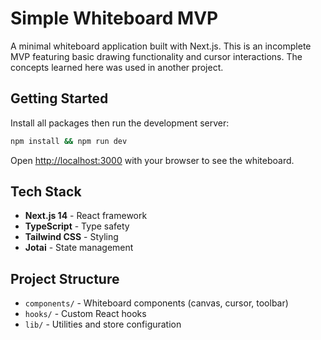 # Simple Whiteboard MVP

A minimal whiteboard application built with Next.js. This is an incomplete MVP featuring basic drawing functionality and cursor interactions. The concepts learned here was used in another project.

## Getting Started

Install all packages then run the development server:

```bash
npm install && npm run dev
```

Open [http://localhost:3000](http://localhost:3000) with your browser to see the whiteboard.

## Tech Stack

- **Next.js 14** - React framework
- **TypeScript** - Type safety
- **Tailwind CSS** - Styling
- **Jotai** - State management

## Project Structure

- `components/` - Whiteboard components (canvas, cursor, toolbar)
- `hooks/` - Custom React hooks
- `lib/` - Utilities and store configuration

